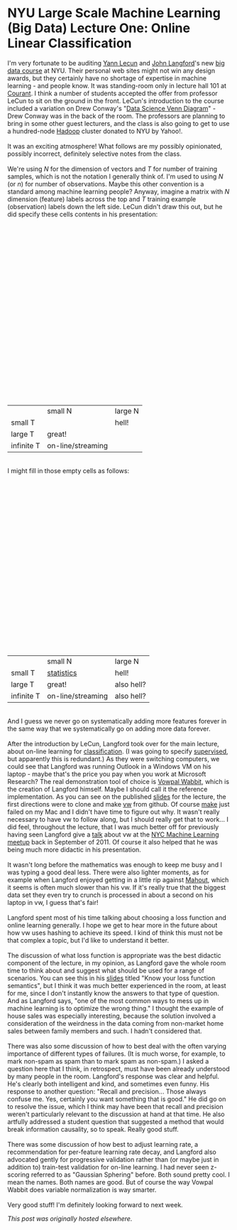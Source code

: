 # NYU Large Scale Machine Learning (Big Data) Lecture One: Online Linear Classification

<div>
<p>I'm very fortunate to be auditing <a href="http://yann.lecun.com/">Yann Lecun</a> and <a href="http://hunch.net/~jl/">John Langford</a>'s new <a href="http://cilvr.cs.nyu.edu/doku.php?id=courses:bigdata:start">big data course</a> at NYU. Their personal web sites might not win any design awards, but they certainly have no shortage of expertise in machine learning - and people know. It was standing-room only in lecture hall 101 at <a href="http://www.cims.nyu.edu/">Courant</a>. I think a number of students accepted the offer from professor LeCun to sit on the ground in the front. LeCun's introduction to the course included a variation on Drew Conway's "<a href="http://www.drewconway.com/zia/?p=2378">Data Science Venn Diagram</a>" - Drew Conway was in the back of the room. The professors are planning to bring in some other guest lecturers, and the class is also going to get to use a hundred-node <a href="http://hadoop.apache.org/">Hadoop</a> cluster donated to NYU by Yahoo!.<br>
<br>
It was an exciting atmosphere! What follows are my possibly opinionated, possibly incorrect, definitely selective notes from the class.<br>
<br>
We're using <em>N</em> for the dimension of vectors and <em>T</em> for number of training samples, which is not the notation I generally think of. I'm used to using <em>N</em> (or <em>n</em>) for number of observations. Maybe this other convention is a standard among machine learning people? Anyway, imagine a matrix with <em>N</em> dimension (feature) labels across the top and <em>T</em> training example (observation) labels down the left side. LeCun didn't draw this out, but he did specify these cells contents in his presentation:<br>
</p>
<table>
<br>
<tbody>
<br>
<tr>
<br>
<td></td>
<br>
<td>small N</td>
<br>
<td>large N</td>
<br>
</tr>
<br>
<tr>
<br>
<td>small T</td>
<br>
<td></td>
<br>
<td>hell!</td>
<br>
</tr>
<br>
<tr>
<br>
<td>large T</td>
<br>
<td>great!</td>
<br>
<td></td>
<br>
</tr>
<br>
<tr>
<br>
<td>infinite T</td>
<br>
<td>on-line/streaming</td>
<br>
<td></td>
<br>
</tr>
<br>
</tbody>
<br>
</table>
<br>
I might fill in those empty cells as follows:<br>
<table>
<br>
<tbody>
<br>
<tr>
<br>
<td></td>
<br>
<td>small N</td>
<br>
<td>large N</td>
<br>
</tr>
<br>
<tr>
<br>
<td>small T</td>
<br>
<td><a href="http://en.wikipedia.org/wiki/Statistics">statistics</a></td>
<br>
<td>hell!</td>
<br>
</tr>
<br>
<tr>
<br>
<td>large T</td>
<br>
<td>great!</td>
<br>
<td>also hell?</td>
<br>
</tr>
<br>
<tr>
<br>
<td>infinite T</td>
<br>
<td>on-line/streaming</td>
<br>
<td>also hell?</td>
<br>
</tr>
<br>
</tbody>
<br>
</table>
<br>
And I guess we never go on systematically adding more features forever in the same way that we systematically go on adding more data forever.<br>
<br>
After the introduction by LeCun, Langford took over for the main lecture, about on-line learning for <a href="http://en.wikipedia.org/wiki/Statistical_classification">classification</a>. (I was going to specify <a href="http://en.wikipedia.org/wiki/Supervised_learning">supervised</a>, but apparently this is redundant.) As they were switching computers, we could see that Langford was running Outlook in a Windows VM on his laptop - maybe that's the price you pay when you work at Microsoft Research? The real demonstration tool of choice is <a href="http://hunch.net/~vw/">Vowpal Wabbit</a>, which is the creation of Langford himself. Maybe I should call it the reference implementation. As you can see on the published <a href="http://cilvr.cs.nyu.edu/diglib/lsml/lecture01-online-linear.pdf">slides</a> for the lecture, the first directions were to clone and make <a href="https://github.com/JohnLangford/vowpal_wabbit">vw</a> from github. Of course <a href="http://en.wikipedia.org/wiki/Make_(software)">make</a> just failed on my Mac and I didn't have time to figure out why. It wasn't really necessary to have vw to follow along, but I should really get that to work... I did feel, throughout the lecture, that I was much better off for previously having seen Langford give a <a href="http://www.meetup.com/NYC-Machine-Learning/events/31554622/">talk</a> about vw at the <a href="http://www.meetup.com/NYC-Machine-Learning/">NYC Machine Learning meetup</a> back in September of 2011. Of course it also helped that he was being much more didactic in his presentation.<br>
<br>
It wasn't long before the mathematics was enough to keep me busy and I was typing a good deal less. There were also lighter moments, as for example when Langford enjoyed getting in a little rip against <a href="http://mahout.apache.org/">Mahout</a>, which it seems is often much slower than his vw. If it's really true that the biggest data set they even try to crunch is processed in about a second on his laptop in vw, I guess that's fair!<br>
<br>
Langford spent most of his time talking about choosing a loss function and online learning generally. I hope we get to hear more in the future about how vw uses hashing to achieve its speed. I kind of think this must not be that complex a topic, but I'd like to understand it better.<br>
<br>
The discussion of what loss function is appropriate was the best didactic component of the lecture, in my opinion, as Langford gave the whole room time to think about and suggest what should be used for a range of scenarios. You can see this in his <a href="http://cilvr.cs.nyu.edu/diglib/lsml/lecture01-online-linear.pdf">slides</a> titled "Know your loss function semantics", but I think it was much better experienced in the room, at least for me, since I don't instantly know the answers to that type of question. And as Langford says, "one of the most common ways to mess up in machine learning is to&#160;optimize the wrong thing." I thought the example of house sales was especially interesting, because the solution involved a consideration of the weirdness in the data coming from non-market home sales between family members and such. I hadn't considered that.<br>
<br>
There was also some discussion of how to best deal with the often varying importance of different types of failures. (It is much worse, for example, to mark non-spam as spam than to mark spam as non-spam.) I asked a question here that I think, in retrospect, must have been already understood by many people in the room. Langford's response was clear and helpful. He's clearly both intelligent and kind, and sometimes even funny. His response to another question:&#160;"Recall and precision... Those always confuse me. Yes, certainly you&#160;want something that is good." He did go on to resolve the issue, which I think may have been that recall and precision weren't particularly relevant to the discussion at hand at that time. He also artfully addressed a student question that suggested a method that would break information causality, so to speak. Really good stuff.<br>
<br>
There was some discussion of how best to adjust learning rate, a recommendation for per-feature learning rate decay, and Langford also advocated gently for progressive validation rather than (or maybe just in addition to) train-test validation for on-line learning. I had never seen z-scoring referred to as "Gaussian Sphering" before. Both sound pretty cool. I mean the names. Both names are good. But of course the way Vowpal Wabbit does variable normalization is way smarter.<br>
<br>
Very good stuff! I'm definitely looking forward to next week.<br>
</div>


*This post was originally hosted elsewhere.*
